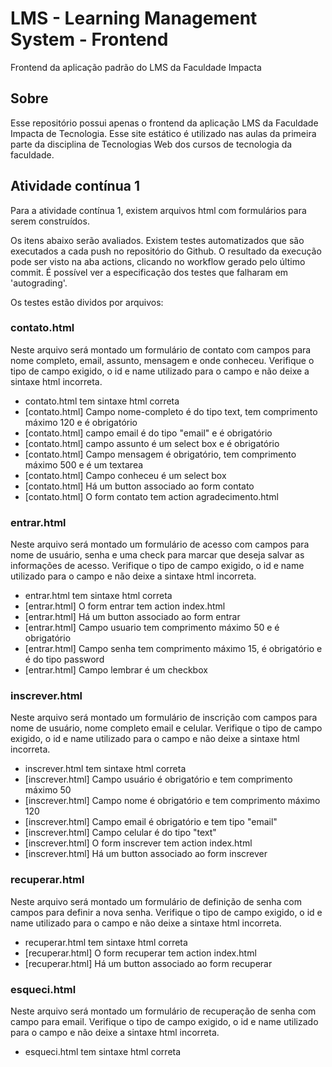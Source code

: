 # LMS - Learning Management System - Frontend

Frontend da aplicação padrão do LMS da Faculdade Impacta

## Sobre

Esse repositório possui apenas o frontend da aplicação LMS da Faculdade Impacta de Tecnologia. Esse site estático é utilizado nas aulas da primeira parte da disciplina de Tecnologias Web dos cursos de tecnologia da faculdade.

## Atividade contínua 1

Para a atividade contínua 1, existem arquivos html com formulários para serem construídos. 

Os itens abaixo serão avaliados. Existem testes automatizados que são executados a cada push no repositório do Github. O resultado da execução pode ser visto na aba actions, clicando no workflow gerado pelo último commit. É possível ver a especificação dos testes que falharam em 'autograding'.

Os testes estão dividos por arquivos:

### contato.html

Neste arquivo será montado um formulário de contato com campos para nome completo, email, assunto, mensagem e onde conheceu. Verifique o tipo de campo exigido, o id e name utilizado para o campo e não deixe a sintaxe html incorreta.

- contato.html tem sintaxe html correta
- [contato.html] Campo nome-completo é do tipo text, tem comprimento máximo 120 e é obrigatório
- [contato.html] campo email é do tipo "email" e é obrigatório
- [contato.html] campo assunto é um select box e é obrigatório
- [contato.html] Campo mensagem é obrigatório, tem comprimento máximo 500 e é um textarea
- [contato.html] Campo conheceu é um select box
- [contato.html] Há um button associado ao form contato
- [contato.html] O form contato tem action agradecimento.html

### entrar.html

Neste arquivo será montado um formulário de acesso com campos para nome de usuário, senha e uma check para marcar que deseja salvar as informações de acesso. Verifique o tipo de campo exigido, o id e name utilizado para o campo e não deixe a sintaxe html incorreta.

- entrar.html tem sintaxe html correta
- [entrar.html] O form entrar tem action index.html
- [entrar.html] Há um button associado ao form entrar
- [entrar.html] Campo usuario tem comprimento máximo 50 e é obrigatório
- [entrar.html] Campo senha tem comprimento máximo 15, é obrigatório e é do tipo password
- [entrar.html] Campo lembrar é um checkbox

### inscrever.html

Neste arquivo será montado um formulário de inscrição com campos para nome de usuário, nome completo email e celular. Verifique o tipo de campo exigido, o id e name utilizado para o campo e não deixe a sintaxe html incorreta.

- inscrever.html tem sintaxe html correta
- [inscrever.html] Campo usuário é obrigatório e tem comprimento máximo 50
- [inscrever.html] Campo nome é obrigatório e tem comprimento máximo 120
- [inscrever.html] Campo email é obrigatório e tem tipo "email"
- [inscrever.html] Campo celular é do tipo "text"
- [inscrever.html] O form inscrever tem action index.html
- [inscrever.html] Há um button associado ao form inscrever

### recuperar.html

Neste arquivo será montado um formulário de definição de senha com campos para definir a nova senha. Verifique o tipo de campo exigido, o id e name utilizado para o campo e não deixe a sintaxe html incorreta.

- recuperar.html tem sintaxe html correta
- [recuperar.html] O form recuperar tem action index.html
- [recuperar.html] Há um button associado ao form recuperar

### esqueci.html

Neste arquivo será montado um formulário de recuperação de senha com campo para email. Verifique o tipo de campo exigido, o id e name utilizado para o campo e não deixe a sintaxe html incorreta.

- esqueci.html tem sintaxe html correta
